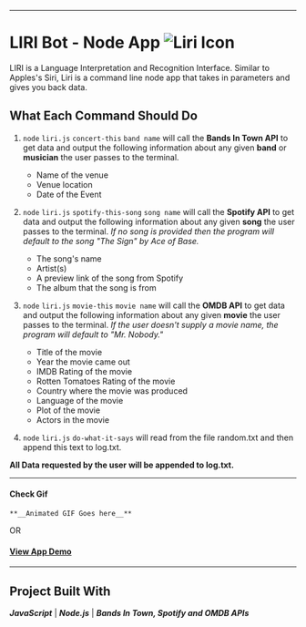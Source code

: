 - - - 
# LIRI Bot - Node App  ![Liri Icon](https://img.icons8.com/cotton/64/000000/artificial-intelligence.png)
LIRI is a Language Interpretation and Recognition Interface.
Similar to Apples's Siri, Liri is a command line node app that takes in parameters and gives you back data.

## What Each Command Should Do
1. `node` `liri.js` `concert-this` `band name` will call the **Bands In Town API** to get data and output the following information about any given **band** or **musician** the user passes to the terminal.

    * Name of the venue
    * Venue location
    * Date of the Event

2. `node` `liri.js` `spotify-this-song` `song name` will call the **Spotify API** to get data and output the following information about any given **song** the user passes to the terminal. _If no song is provided then the program will default to the song "The Sign" by Ace of Base._

    * The song's name
    * Artist(s)
    * A preview link of the song from Spotify
    * The album that the song is from

3. `node` `liri.js` `movie-this` `movie name` will call the **OMDB API** to get data and output the following information about any given **movie** the user passes to the terminal. _If the user doesn't supply a movie name, the program will default to "Mr. Nobody."_


    * Title of the movie
    * Year the movie came out
    * IMDB Rating of the movie
    * Rotten Tomatoes Rating of the movie
    * Country where the movie was produced
    * Language of the movie
    * Plot of the movie
    * Actors in the movie

4. `node` `liri.js` `do-what-it-says` will read from the file random.txt and then append this text to log.txt.

**All Data requested by the user will be appended to log.txt.**
- - - 
#### Check Gif
```
**__Animated GIF Goes here__**

```
OR 
#### [View App Demo](https://dendevpro.github.io/bootstrap-portfolio/portfolio.html)
- - - 
## Project Built With
**_JavaScript_**  |  **_Node.js_**  |  **_Bands In Town, Spotify and OMDB APIs_**
